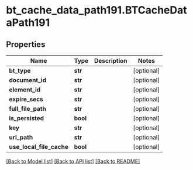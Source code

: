 # bt_cache_data_path191.BTCacheDataPath191

## Properties
Name | Type | Description | Notes
------------ | ------------- | ------------- | -------------
**bt_type** | **str** |  | [optional] 
**document_id** | **str** |  | [optional] 
**element_id** | **str** |  | [optional] 
**expire_secs** | **str** |  | [optional] 
**full_file_path** | **str** |  | [optional] 
**is_persisted** | **bool** |  | [optional] 
**key** | **str** |  | [optional] 
**url_path** | **str** |  | [optional] 
**use_local_file_cache** | **bool** |  | [optional] 

[[Back to Model list]](../README.md#documentation-for-models) [[Back to API list]](../README.md#documentation-for-api-endpoints) [[Back to README]](../README.md)



